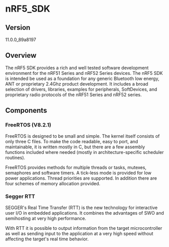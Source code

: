 # nRF5_SDK

## Version

11.0.0_89a8197

## Overview

The nRF5 SDK provides a rich and well tested software development environment for the nRF51 Series and nRF52 Series devices. The nRF5 SDK is intended be used as a foundation for any generic Bluetooth low energy, ANT or proprietary 2.4Ghz product development. It includes a broad selection of drivers, libraries, examples for peripherals, SoftDevices, and proprietary radio protocols of the nRF51 Series and nRF52 series.

## Components

### FreeRTOS (V8.2.1)

FreeRTOS is designed to be small and simple. The kernel itself consists of only three C files. To make the code readable, easy to port, and maintainable, it is written mostly in C, but there are a few assembly functions included where needed (mostly in architecture-specific scheduler routines).

FreeRTOS provides methods for multiple threads or tasks, mutexes, semaphores and software timers. A tick-less mode is provided for low power applications. Thread priorities are supported. In addition there are four schemes of memory allocation provided.

### Segger RTT

SEGGER's Real Time Transfer (RTT) is the new technology for interactive user I/O in embedded applications. It combines the advantages of SWO and semihosting at very high performance.

With RTT it is possible to output information from the target microcontroller as well as sending input to the application at a very high speed without affecting the target's real time behavior.